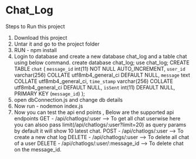 # Chat_Log
Steps to Run this project

1. Download this project
2. Untar it and go to the project folder
3. RUN - npm install
4. Login to database and create a new database chat_log and a table chat using below command.
create database chat_log;
use chat_log;
CREATE TABLE `chat` (
  `message_id` int(11) NOT NULL AUTO_INCREMENT,
  `user_id` varchar(256) COLLATE utf8mb4_general_ci DEFAULT NULL,
  `message` text COLLATE utf8mb4_general_ci,
  `time_stamp` varchar(256) COLLATE utf8mb4_general_ci DEFAULT NULL,
  `isSent` int(11) DEFAULT NULL,
  PRIMARY KEY (`message_id`)
);
6. open dbConnection.js and change db details
7. Now run - nodemon index.js
8. Now you can test the api end points , Below are the supported api endpoints
GET - /api/chatlogs/:user --> To get all chat userwise here you can alsoo pass limit(/api/chatlogs/:user?limit=20) as query 
params by default it will show 10 latest chat. 
POST - /api/chatlogs/:user --> To create a new chat log
DELETE - /api/chatlogs/:user --> To delete all chat of a user
DELETE - /api/chatlogs/:user/:message_id --> To delete chat on the message_id.
